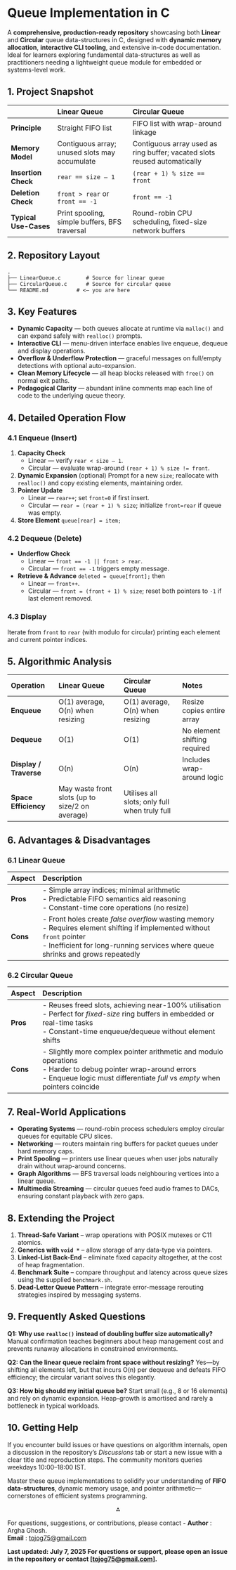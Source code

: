 # Queue Implementation in C

A **comprehensive, production-ready repository** showcasing both **Linear** and **Circular** queue data-structures in C, designed with **dynamic memory allocation**, **interactive CLI tooling**, and extensive in-code documentation. Ideal for learners exploring fundamental data-structures as well as practitioners needing a lightweight queue module for embedded or systems-level work.

## 1. Project Snapshot

|  | Linear Queue | Circular Queue |
| :-- | :-- | :-- |
| **Principle** | Straight FIFO list | FIFO list with wrap-around linkage |
| **Memory Model** | Contiguous array; unused slots may accumulate | Contiguous array used as ring buffer; vacated slots reused automatically |
| **Insertion Check** | `rear == size – 1` | `(rear + 1) % size == front` |
| **Deletion Check** | `front > rear` or `front == -1` | `front == -1` |
| **Typical Use-Cases** | Print spooling, simple buffers, BFS traversal | Round-robin CPU scheduling, fixed-size network buffers |

## 2. Repository Layout

```
.
├── LinearQueue.c        # Source for linear queue
├── CircularQueue.c      # Source for circular queue
└── README.md         # <— you are here
```


## 3. Key Features

* **Dynamic Capacity** — both queues allocate at runtime via `malloc()` and can expand safely with `realloc()` prompts.
* **Interactive CLI** — menu-driven interface enables live enqueue, dequeue and display operations.
* **Overflow \& Underflow Protection** — graceful messages on full/empty detections with optional auto-expansion.
* **Clean Memory Lifecycle** — all heap blocks released with `free()` on normal exit paths.
* **Pedagogical Clarity** — abundant inline comments map each line of code to the underlying queue theory.



## 4. Detailed Operation Flow

### 4.1 Enqueue (Insert)

1. **Capacity Check**
    * Linear — verify `rear < size – 1`.
    * Circular — evaluate wrap-around `(rear + 1) % size != front`.
2. **Dynamic Expansion** (optional)
Prompt for a new `size`; reallocate with `realloc()` and copy existing elements, maintaining order.
3. **Pointer Update**
    * Linear — `rear++`; set `front=0` if first insert.
    * Circular — `rear = (rear + 1) % size`; initialize `front=rear` if queue was empty.
4. **Store Element**
`queue[rear] = item;`

### 4.2 Dequeue (Delete)

* **Underflow Check**
    * Linear — `front == -1 || front > rear`.
    * Circular — `front == -1` triggers empty message.
* **Retrieve \& Advance**
`deleted = queue[front];` then
    * Linear — `front++`.
    * Circular — `front = (front + 1) % size`; reset both pointers to `-1` if last element removed.


### 4.3 Display

Iterate from `front` to `rear` (with modulo for circular) printing each element and current pointer indices.

## 5. Algorithmic Analysis

| Operation | Linear Queue | Circular Queue | Notes |
| :-- | :-- | :-- | :-- |
| **Enqueue** | O(1) average, O(n) when resizing | O(1) average, O(n) when resizing | Resize copies entire array |
| **Dequeue** | O(1) | O(1) | No element shifting required |
| **Display / Traverse** | O(n) | O(n) | Includes wrap-around logic |
| **Space Efficiency** | May waste front slots (up to size/2 on average) | Utilises all slots; only full when truly full |  |

## 6. Advantages \& Disadvantages

### 6.1 Linear Queue

| Aspect | Description |
| :-- | :-- |
| **Pros** | -  Simple array indices; minimal arithmetic  <br>-  Predictable FIFO semantics aid reasoning <br>-  Constant-time core operations (no resize) |
| **Cons** | -  Front holes create *false overflow* wasting memory <br>-  Requires element shifting if implemented without `front` pointer <br>-  Inefficient for long-running services where queue shrinks and grows repeatedly |

### 6.2 Circular Queue

| Aspect | Description |
| :-- | :-- |
| **Pros** | -  Reuses freed slots, achieving near-100% utilisation <br>-  Perfect for *fixed-size* ring buffers in embedded or real-time tasks <br>-  Constant-time enqueue/dequeue without element shifts |
| **Cons** | -  Slightly more complex pointer arithmetic and modulo operations <br>-  Harder to debug pointer wrap-around errors <br>-  Enqueue logic must differentiate *full* vs *empty* when pointers coincide |

## 7. Real-World Applications

* **Operating Systems** — round-robin process schedulers employ circular queues for equitable CPU slices.
* **Networking** — routers maintain ring buffers for packet queues under hard memory caps.
* **Print Spooling** — printers use linear queues when user jobs naturally drain without wrap-around concerns.
* **Graph Algorithms** — BFS traversal loads neighbouring vertices into a linear queue.
* **Multimedia Streaming** — circular queues feed audio frames to DACs, ensuring constant playback with zero gaps.


## 8. Extending the Project

1. **Thread-Safe Variant** – wrap operations with POSIX mutexes or C11 atomics.
2. **Generics with `void *`** – allow storage of any data-type via pointers.
3. **Linked-List Back-End** – eliminate fixed capacity altogether, at the cost of heap fragmentation.
4. **Benchmark Suite** – compare throughput and latency across queue sizes using the supplied `benchmark.sh`.
5. **Dead-Letter Queue Pattern** – integrate error-message rerouting strategies inspired by messaging systems.

## 9. Frequently Asked Questions

**Q1: Why use `realloc()` instead of doubling buffer size automatically?**
Manual confirmation teaches beginners about heap management cost and prevents runaway allocations in constrained environments.

**Q2: Can the linear queue reclaim front space without resizing?**
Yes—by shifting all elements left, but that incurs O(n) per dequeue and defeats FIFO efficiency; the circular variant solves this elegantly.

**Q3: How big should my initial queue be?**
Start small (e.g., 8 or 16 elements) and rely on dynamic expansion. Heap-growth is amortised and rarely a bottleneck in typical workloads.

## 10. Getting Help

If you encounter build issues or have questions on algorithm internals, open a discussion in the repository’s *Discussions* tab or start a new issue with a clear title and reproduction steps. The community monitors queries weekdays 10:00–18:00 IST.

Master these queue implementations to solidify your understanding of **FIFO data-structures**, dynamic memory usage, and pointer arithmetic—cornerstones of efficient systems programming.

<div style="text-align: center">⁂</div>

For questions, suggestions, or contributions, please contact -
**Author** : Argha Ghosh. <br>
**Email** : tojog75@gmail.com

**Last updated: July 7, 2025 For questions or support, please open an issue in the repository or contact [tojog75@gmail.com].**
